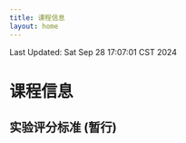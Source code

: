 ```yaml
---
title: 课程信息
layout: home
---
```

Last Updated: Sat Sep 28 17:07:01 CST 2024

# 课程信息

## 实验评分标准  (暂行)

